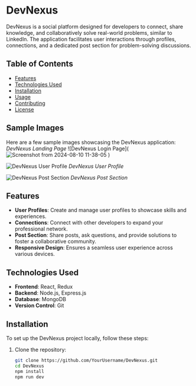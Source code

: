 # DevNexus

DevNexus is a social platform designed for developers to connect, share knowledge, and collaboratively solve real-world problems, similar to LinkedIn. The application facilitates user interactions through profiles, connections, and a dedicated post section for problem-solving discussions.

## Table of Contents

- [Features](#features)
- [Technologies Used](#technologies-used)
- [Installation](#installation)
- [Usage](#usage)
- [Contributing](#contributing)
- [License](#license)


## Sample Images

Here are a few sample images showcasing the DevNexus application:
*DevNexus Landing Page*
![DevNexus Login Page](![Screenshot from 2024-08-10 11-38-05](https://github.com/user-attachments/assets/981088fb-66ee-4db1-b28f-9603e86ad7a8)
)

![DevNexus User Profile](https://github.com/YourUsername/DevNexus/blob/main/images/profile.png)
*DevNexus User Profile*

![DevNexus Post Section](https://github.com/YourUsername/DevNexus/blob/main/images/posts.png)
*DevNexus Post Section*

## Features

- **User Profiles**: Create and manage user profiles to showcase skills and experiences.
- **Connections**: Connect with other developers to expand your professional network.
- **Post Section**: Share posts, ask questions, and provide solutions to foster a collaborative community.
- **Responsive Design**: Ensures a seamless user experience across various devices.

## Technologies Used

- **Frontend**: React, Redux
- **Backend**: Node.js, Express.js
- **Database**: MongoDB
- **Version Control**: Git

## Installation

To set up the DevNexus project locally, follow these steps:

1. Clone the repository:
   ```bash
   git clone https://github.com/YourUsername/DevNexus.git
   cd DevNexus
   npm install
   npm run dev

